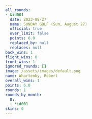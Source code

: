 ```yaml
---
all_rounds:
- &id001
  date: 2023-08-27
  name: SUNDAY GOLF (Sun, August 27)
  official: true
  over_limit: false
  points: 6.0
  replaced_by: null
  replaces: null
back_wins: 1
flight_wins: 0
front_wins: 1
ignored_rounds: []
image: /assets/images/default.png
name: Whartenby, Robert
overall_wins: 1
points: 6.0
rounds: 1
rounds_by_month:
  8:
  - *id001
skins: 0
---
```

